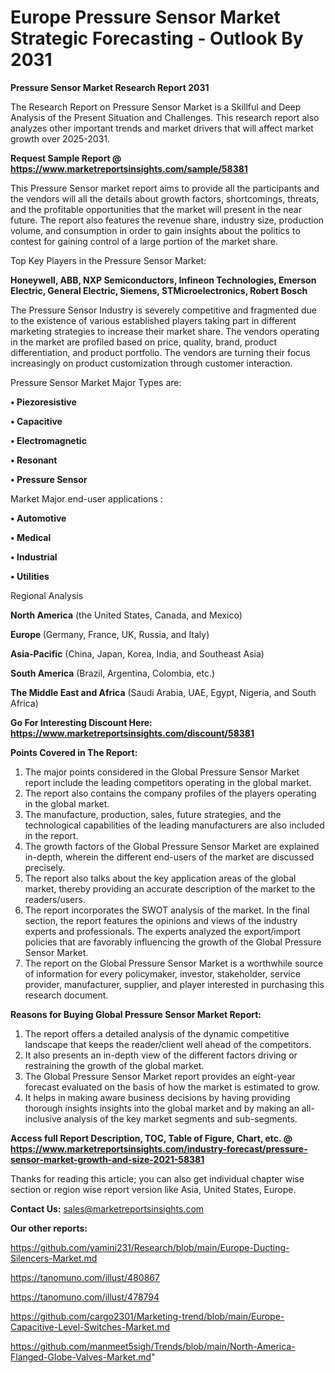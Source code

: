 # Europe Pressure Sensor Market Strategic Forecasting - Outlook By 2031

<strong>Pressure Sensor Market Research Report 2031</strong>

The Research Report on Pressure Sensor Market is a Skillful and Deep Analysis of the Present Situation and Challenges. This research report also analyzes other important trends and market drivers that will affect market growth over 2025-2031.

<strong>Request Sample Report @ <a href=https://www.marketreportsinsights.com/sample/58381>https://www.marketreportsinsights.com/sample/58381</a></strong>

This Pressure Sensor market report aims to provide all the participants and the vendors will all the details about growth factors, shortcomings, threats, and the profitable opportunities that the market will present in the near future. The report also features the revenue share, industry size, production volume, and consumption in order to gain insights about the politics to contest for gaining control of a large portion of the market share.

Top Key Players in the Pressure Sensor Market:

<strong>Honeywell, ABB, NXP Semiconductors, Infineon Technologies, Emerson Electric, General Electric, Siemens, STMicroelectronics, Robert Bosch</strong>

The Pressure Sensor Industry is severely competitive and fragmented due to the existence of various established players taking part in different marketing strategies to increase their market share. The vendors operating in the market are profiled based on price, quality, brand, product differentiation, and product portfolio. The vendors are turning their focus increasingly on product customization through customer interaction.

Pressure Sensor Market Major Types are:

<strong>• Piezoresistive

• Capacitive

• Electromagnetic

• Resonant

• Pressure Sensor</strong>

Market Major end-user applications :

<strong>• Automotive

• Medical

• Industrial

• Utilities</strong>

Regional Analysis

</u><strong><b>North America</b></strong> (the United States, Canada, and Mexico)

<strong><b>Europe </b></strong>(Germany, France, UK, Russia, and Italy)

<strong><b>Asia-Pacific</b></strong> (China, Japan, Korea, India, and Southeast Asia)

<strong><b>South America</b></strong> (Brazil, Argentina, Colombia, etc.)

<strong><b>The Middle East and Africa</b></strong> (Saudi Arabia, UAE, Egypt, Nigeria, and South Africa)

<strong>Go For Interesting Discount Here: <a href=https://www.marketreportsinsights.com/discount/58381>https://www.marketreportsinsights.com/discount/58381</a></strong>

<strong>Points Covered in The Report:</strong>
<ol>
  <li>The major points considered in the Global Pressure Sensor Market report include the leading competitors operating in the global market.</li>
  <li>The report also contains the company profiles of the players operating in the global market.</li>
  <li>The manufacture, production, sales, future strategies, and the technological capabilities of the leading manufacturers are also included in the report.</li>
  <li>The growth factors of the Global Pressure Sensor Market are explained in-depth, wherein the different end-users of the market are discussed precisely.</li>
  <li>The report also talks about the key application areas of the global market, thereby providing an accurate description of the market to the readers/users.</li>
  <li>The report incorporates the SWOT analysis of the market. In the final section, the report features the opinions and views of the industry experts and professionals. The experts analyzed the export/import policies that are favorably influencing the growth of the Global Pressure Sensor Market.</li>
  <li>The report on the Global Pressure Sensor Market is a worthwhile source of information for every policymaker, investor, stakeholder, service provider, manufacturer, supplier, and player interested in purchasing this research document.</li>
</ol>
<strong>Reasons for Buying Global Pressure Sensor Market Report:</strong>

<ol>
  <li>The report offers a detailed analysis of the dynamic competitive landscape that keeps the reader/client well ahead of the competitors.</li>
  <li>It also presents an in-depth view of the different factors driving or restraining the growth of the global market.</li>
  <li>The Global Pressure Sensor Market report provides an eight-year forecast evaluated on the basis of how the market is estimated to grow.</li>
  <li>It helps in making aware business decisions by having providing thorough insights insights into the global market and by making an all-inclusive analysis of the key market segments and sub-segments.</li>
</ol>
<strong>Access full Report Description, TOC, Table of Figure, Chart, etc. @ <a href=https://www.marketreportsinsights.com/industry-forecast/pressure-sensor-market-growth-and-size-2021-58381>https://www.marketreportsinsights.com/industry-forecast/pressure-sensor-market-growth-and-size-2021-58381</a></strong>


Thanks for reading this article; you can also get individual chapter wise section or region wise report version like Asia, United States, Europe.

<strong>Contact Us:</strong>
sales@marketreportsinsights.com

<strong>Our other reports:</strong>

<a href=https://github.com/yamini231/Research/blob/main/Europe-Ducting-Silencers-Market.md>https://github.com/yamini231/Research/blob/main/Europe-Ducting-Silencers-Market.md</a>

<a href=https://tanomuno.com/illust/480867>https://tanomuno.com/illust/480867</a>

<a href=https://tanomuno.com/illust/478794>https://tanomuno.com/illust/478794</a>

<a href=https://github.com/cargo2301/Marketing-trend/blob/main/Europe-Capacitive-Level-Switches-Market.md>https://github.com/cargo2301/Marketing-trend/blob/main/Europe-Capacitive-Level-Switches-Market.md</a>

<a href=https://github.com/manmeet5sigh/Trends/blob/main/North-America-Flanged-Globe-Valves-Market.md>https://github.com/manmeet5sigh/Trends/blob/main/North-America-Flanged-Globe-Valves-Market.md</a>"
